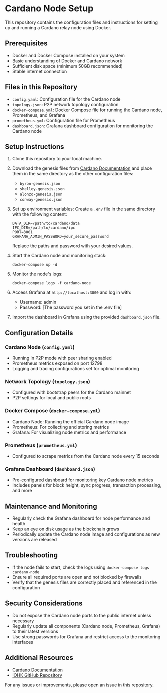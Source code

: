 # Cardano Node Setup

This repository contains the configuration files and instructions for setting up and running a Cardano relay node using Docker.

## Prerequisites

- Docker and Docker Compose installed on your system
- Basic understanding of Docker and Cardano network
- Sufficient disk space (minimum 50GB recommended)
- Stable internet connection

## Files in this Repository

- `config.yaml`: Configuration file for the Cardano node
- `topology.json`: P2P network topology configuration
- `docker-compose.yml`: Docker Compose file for running the Cardano node, Prometheus, and Grafana
- `prometheus.yml`: Configuration file for Prometheus
- `dashboard.json`: Grafana dashboard configuration for monitoring the Cardano node

## Setup Instructions

1. Clone this repository to your local machine.

2. Download the genesis files from [Cardano Documentation](https://book.world.dev.cardano.org/env-mainnet.html) and place them in the same directory as the other configuration files:
   - `byron-genesis.json`
   - `shelley-genesis.json`
   - `alonzo-genesis.json`
   - `conway-genesis.json`

3. Set up environment variables:
   Create a `.env` file in the same directory with the following content:
   ```
   DATA_DIR=/path/to/cardano/data
   IPC_DIR=/path/to/cardano/ipc
   PORT=3001
   GRAFANA_ADMIN_PASSWORD=your_secure_password
   ```
   Replace the paths and password with your desired values.

4. Start the Cardano node and monitoring stack:
   ```
   docker-compose up -d
   ```

5. Monitor the node's logs:
   ```
   docker-compose logs -f cardano-node
   ```

6. Access Grafana at `http://localhost:3000` and log in with:
   - Username: admin
   - Password: [The password you set in the .env file]

7. Import the dashboard in Grafana using the provided `dashboard.json` file.

## Configuration Details

### Cardano Node (`config.yaml`)
- Running in P2P mode with peer sharing enabled
- Prometheus metrics exposed on port 12798
- Logging and tracing configurations set for optimal monitoring

### Network Topology (`topology.json`)
- Configured with bootstrap peers for the Cardano mainnet
- P2P settings for local and public roots

### Docker Compose (`docker-compose.yml`)
- Cardano Node: Running the official Cardano node image
- Prometheus: For collecting and storing metrics
- Grafana: For visualizing node metrics and performance

### Prometheus (`prometheus.yml`)
- Configured to scrape metrics from the Cardano node every 15 seconds

### Grafana Dashboard (`dashboard.json`)
- Pre-configured dashboard for monitoring key Cardano node metrics
- Includes panels for block height, sync progress, transaction processing, and more

## Maintenance and Monitoring

- Regularly check the Grafana dashboard for node performance and health
- Keep an eye on disk usage as the blockchain grows
- Periodically update the Cardano node image and configurations as new versions are released

## Troubleshooting

- If the node fails to start, check the logs using `docker-compose logs cardano-node`
- Ensure all required ports are open and not blocked by firewalls
- Verify that the genesis files are correctly placed and referenced in the configuration

## Security Considerations

- Do not expose the Cardano node ports to the public internet unless necessary
- Regularly update all components (Cardano node, Prometheus, Grafana) to their latest versions
- Use strong passwords for Grafana and restrict access to the monitoring interfaces

## Additional Resources

- [Cardano Documentation](https://docs.cardano.org/)
- [IOHK GitHub Repository](https://github.com/input-output-hk/cardano-node)

For any issues or improvements, please open an issue in this repository.